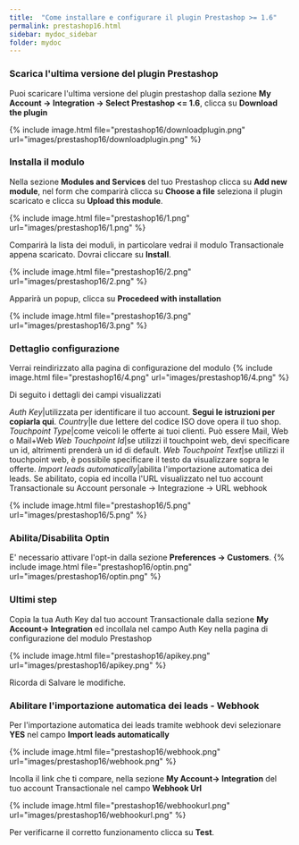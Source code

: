 ```yaml
---
title:  "Come installare e configurare il plugin Prestashop >= 1.6"
permalink: prestashop16.html
sidebar: mydoc_sidebar
folder: mydoc
---
```



### Scarica l'ultima versione del plugin Prestashop
Puoi scaricare l'ultima versione del plugin prestashop dalla sezione  **My Account -> Integration -> Select Prestashop <= 1.6**, clicca su **Download the plugin**

{% include image.html file="prestashop16/downloadplugin.png" url="images/prestashop16/downloadplugin.png" %}

### Installa il modulo

Nella sezione **Modules and Services** del tuo Prestashop clicca su **Add new module**, nel form che comparirà clicca su **Choose a file** seleziona il plugin scaricato e clicca su **Upload this module**.

{% include image.html file="prestashop16/1.png" url="images/prestashop16/1.png" %}

Comparirà la lista dei moduli, in particolare vedrai il modulo Transactionale appena scaricato. Dovrai cliccare su **Install**.

{% include image.html file="prestashop16/2.png" url="images/prestashop16/2.png" %}

Apparirà un popup, clicca su **Procedeed with installation**

{% include image.html file="prestashop16/3.png" url="images/prestashop16/3.png" %}

### Dettaglio configurazione
Verrai reindirizzato alla pagina di configurazione del modulo
{% include image.html file="prestashop16/4.png" url="images/prestashop16/4.png" %}

Di seguito i dettagli dei campi visualizzati

*Auth Key*|utilizzata per identificare il tuo account. **Segui le istruzioni per copiarla qui**.
*Country*|le due lettere del codice ISO dove opera il tuo shop.
*Touchpoint Type*|come veicoli le offerte ai tuoi clienti. Può essere Mail, Web o Mail+Web
*Web Touchpoint Id*|se utilizzi il touchpoint web, devi specificare un id, altrimenti prenderà un id di default.
*Web Touchpoint Text*|se utilizzi il touchpoint web, è possibile specificare il testo da visualizzare sopra le offerte.
*Import leads automatically*|abilita l'importazione automatica dei leads. Se abilitato, copia ed incolla l'URL visualizzato nel tuo account Transactionale su Account personale -> Integrazione -> URL webhook

{% include image.html file="prestashop16/5.png" url="images/prestashop16/5.png" %}

### Abilita/Disabilita Optin
E' necessario attivare l'opt-in dalla sezione **Preferences -> Customers**.
{% include image.html file="prestashop16/optin.png" url="images/prestashop16/optin.png" %}

### Ultimi step

Copia la tua Auth Key dal tuo account Transactionale dalla sezione **My Account-> Integration** ed incollala nel campo Auth Key nella pagina di configurazione del modulo Prestashop

{% include image.html file="prestashop16/apikey.png" url="images/prestashop16/apikey.png" %}

Ricorda di Salvare le modifiche.


### Abilitare l'importazione automatica dei leads - Webhook

Per l'importazione automatica dei leads tramite webhook devi selezionare **YES** nel campo **Import leads automatically**

{% include image.html file="prestashop16/webhook.png" url="images/prestashop16/webhook.png" %}

Incolla il link che ti compare, nella sezione  **My Account-> Integration** del tuo account Transactionale nel campo **Webhook Url**

{% include image.html file="prestashop16/webhookurl.png" url="images/prestashop16/webhookurl.png" %}

Per verificarne il corretto funzionamento clicca su **Test**.